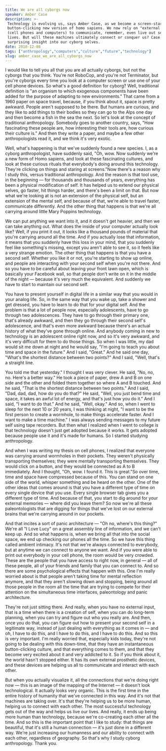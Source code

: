 ```yaml
---
title: We are all cyborgs now
speaker: Amber Case
description: >-
 Technology is evolving us, says Amber Case, as we become a screen-staring,
 button-clicking new version of homo sapiens. We now rely on "external brains"
 (cell phones and computers) to communicate, remember, even live out secondary
 lives. But will these machines ultimately connect or conquer us? Case offers
 surprising insight into our cyborg selves.
date: 2010-12-08
tags: ["anthropology","computers","culture","future","technology"]
slug: amber_case_we_are_all_cyborgs_now
---
```


I would like to tell you all that you are all actually cyborgs, but not the cyborgs that
you think. You're not RoboCop, and you're not Terminator, but you're cyborgs every time
you look at a computer screen or use one of your cell phone devices. So what's a good
definition for cyborg? Well, traditional definition is "an organism to which exogenous
components have been added for the purpose of adapting to new environments." That came
from a 1960 paper on space travel, because, if you think about it, space is pretty
awkward. People aren't supposed to be there. But humans are curious, and they like to add
things to their bodies so they can go to the Alps one day and then become a fish in the
sea the next. So let's look at the concept of traditional anthropology. Somebody goes to
another country, says, "How fascinating these people are, how interesting their tools are,
how curious their culture is." And then they write a paper, and maybe a few other
anthropologists read it, and we think it's very exotic.

Well, what's happening is that we've suddenly found a new species. I, as a cyborg
anthropologist, have suddenly said, "Oh, wow. Now suddenly we're a new form of Homo
sapiens, and look at these fascinating cultures, and look at these curious rituals that
everybody's doing around this technology. They're clicking on things and staring at
screens."Now there's a reason why I study this, versus traditional anthropology. And the
reason is that tool use, in the beginning — for thousands and thousands of years,
everything has been a physical modification of self. It has helped us to extend our
physical selves, go faster, hit things harder, and there's been a limit on that. But now
what we're looking at is not an extension of the physical self, but an extension of the
mental self, and because of that, we're able to travel faster, communicate differently.
And the other thing that happens is that we're all carrying around little Mary Poppins
technology.

We can put anything we want into it, and it doesn't get heavier, and then we can take
anything out. What does the inside of your computer actually look like? Well, if you print
it out, it looks like a thousand pounds of material that you're carrying around all the
time. And if you actually lose that information, it means that you suddenly have this loss
in your mind, that you suddenly feel like something's missing, except you aren't able to
see it, so it feels like a very strange emotion. The other thing that happens is that you
have a second self. Whether you like it or not, you're starting to show up online, and
people are interacting with your second self when you're not there. And so you have to be
careful about leaving your front lawn open, which is basically your Facebook wall, so that
people don't write on it in the middle of the night — because it's very much the
equivalent. And suddenly we have to start to maintain our second self.

You have to present yourself in digital life in a similar way that you would in your
analog life. So, in the same way that you wake up, take a shower and get dressed, you have
to learn to do that for your digital self. And the problem is that a lot of people now,
especially adolescents, have to go through two adolescences. They have to go through their
primary one, that's already awkward, and then they go through their second self's
adolescence, and that's even more awkward because there's an actual history of what
they've gone through online. And anybody coming in new to technology is an adolescent
online right now, and so it's very awkward, and it's very difficult for them to do those
things. So when I was little, my dad would sit me down at night and he would say, "I'm
going to teach you about time and space in the future." And I said, "Great." And he said
one day, "What's the shortest distance between two points?" And I said, "Well, that's a
straight line.

You told me that yesterday." I thought I was very clever. He said, "No, no, no. Here's a
better way." He took a piece of paper, drew A and B on one side and the other and folded
them together so where A and B touched. And he said, "That is the shortest distance
between two points." And I said, "Dad, dad, dad, how do you do that?" He said, "Well, you
just bend time and space, it takes an awful lot of energy, and that's just how you do it."
And I said, "I want to do that." And he said, "Well, okay." And so, when I went to sleep
for the next 10 or 20 years, I was thinking at night, "I want to be the first person to
create a wormhole, to make things accelerate faster. And I want to make a time machine." I
was always sending messages to my future self using tape recorders. But then what I
realized when I went to college is that technology doesn't just get adopted because it
works. It gets adopted because people use it and it's made for humans. So I started
studying anthropology.

And when I was writing my thesis on cell phones, I realized that everyone was carrying
around wormholes in their pockets. They weren't physically transporting themselves; they
were mentally transporting themselves. They would click on a button, and they would be
connected as A to B immediately. And I thought, "Oh, wow. I found it. This is great."So
over time, time and space have compressed because of this. You can stand on one side of
the world, whisper something and be heard on the other. One of the other ideas that comes
around is that you have a different type of time on every single device that you use.
Every single browser tab gives you a different type of time. And because of that, you
start to dig around for your external memories — where did you leave them? So now we're
all these paleontologists that are digging for things that we've lost on our external
brains that we're carrying around in our pockets.

And that incites a sort of panic architecture — "Oh no, where's this thing?" We're all "I
Love Lucy" on a great assembly line of information, and we can't keep up. And so what
happens is, when we bring all that into the social space, we end up checking our phones
all the time. So we have this thing called ambient intimacy. It's not that we're always
connected to everybody, but at anytime we can connect to anyone we want. And if you were
able to print out everybody in your cell phone, the room would be very crowded. These are
the people that you have access to right now, in general — all of these people, all of
your friends and family that you can connect to. And so there are some psychological
effects that happen with this. One I'm really worried about is that people aren't taking
time for mental reflection anymore, and that they aren't slowing down and stopping, being
around all those people in the room all the time that are trying to compete for their
attention on the simultaneous time interfaces, paleontology and panic architecture.

They're not just sitting there. And really, when you have no external input, that is a
time when there is a creation of self, when you can do long-term planning, when you can
try and figure out who you really are. And then, once you do that, you can figure out how
to present your second self in a legitimate way, instead of just dealing with everything
as it comes in — and oh, I have to do this, and I have to do this, and I have to do this.
And so this is very important. I'm really worried that, especially kids today, they're not
going to be dealing with this down-time, that they have an instantaneous button-clicking
culture, and that everything comes to them, and that they become very excited about it and
very addicted to it. So if you think about it, the world hasn't stopped either. It has its
own external prosthetic devices, and these devices are helping us all to communicate and
interact with each other.

But when you actually visualize it, all the connections that we're doing right now — this
is an image of the mapping of the Internet — it doesn't look technological. It actually
looks very organic. This is the first time in the entire history of humanity that we've
connected in this way. And it's not that machines are taking over. It's that they're
helping us to be more human, helping us to connect with each other. The most successful
technology gets out of the way and helps us live our lives. And really, it ends up being
more human than technology, because we're co-creating each other all the time. And so this
is the important point that I like to study: that things are beautiful, that it's still a
human connection — it's just done in a different way. We're just increasing our humanness
and our ability to connect with each other, regardless of geography. So that's why I study
cyborg anthropology. Thank you.

<!--
ad_duration=3.33
event="TEDWomen 2010"
external_start_time=0
intro_duration=11.82
is_subtitle_required="False"
is_talk_featured="True"
language="en"
language_swap="False"
native_language="en"
number_of_related_talks=6
number_of_speakers=1
number_of_subtitled_videos=38
number_of_tags=5
number_of_talk_download_languages=38
number_of_talk_more_resources=0
number_of_talk_recommendations=0
number_of_talks_take_actions=0
post_ad_duration=0.83
published_timestamp="2011-01-11 15:15:00"
recording_date="2010-12-08"
speaker_description="Cyborg Anthropologist"
speaker_is_published=1
speaker_name="Amber Case"
speaker_what_others_say="She's a digital native. She's from the future. She's come back to help us figure out how to think."
talk_name="We are all cyborgs now"
talks_tags=["anthropology","computers","culture","future","technology"]
url_audio="https://download.ted.com/talks/AmberCase_2010W.mp3?apikey=acme-roadrunner"
url_photo_speaker="https://pe.tedcdn.com/images/ted/8b2c70dbdab9e82f125201b6544fa443647ea447_254x191.jpg"
url_photo_talk="https://s3.amazonaws.com/talkstar-photos/uploads/6616222e-1aef-4c75-b819-984c3889ff52/AmberCase_2010W-embed.jpg"
url_webpage="https://www.ted.com/talks/amber_case_we_are_all_cyborgs_now"
video_type_name="TED Stage Talk"
-->